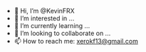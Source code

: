 - 👋 Hi, I’m @KevinFRX
- 👀 I’m interested in ...
- 🌱 I’m currently learning ...
- 💞️ I’m looking to collaborate on ...
- 📫 How to reach me: xerokf13@gmail.com

<!---
KevinFRX/KevinFRX is a ✨ special ✨ repository because its `README.md` (this file) appears on your GitHub profile.
You can click the Preview link to take a look at your changes.
--->
